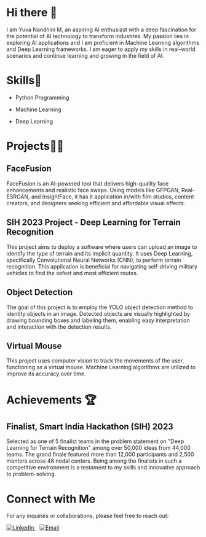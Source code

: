 # Hi there 👋
I am Yuva Nandhini M, an aspiring AI enthusiast with a deep fascination for the potential of AI technology to transform industries. My passion lies in exploring AI applications and I am proficient in Machine Learning algorithms and Deep Learning frameworks. I am eager to apply my skills in real-world scenarios and continue learning and growing in the field of AI.
# Skills🤹
- Python Programming

- Machine Learning
  
- Deep Learning

# Projects👩‍💻
## FaceFusion
FaceFusion is an AI-powered tool that delivers high-quality face enhancements and realistic face swaps. Using models like GFPGAN, Real-ESRGAN, and InsightFace, it has it application
in/with film studios, content creators, and designers seeking efficient and affordable visual effects.

## SIH 2023 Project - Deep Learning for Terrain Recognition
This project aims to deploy a software where users can upload an image to identify the type of terrain and its implicit quantity. It uses Deep Learning, specifically Convolutional Neural Networks (CNN), to perform terrain recognition. This application is beneficial for navigating self-driving military vehicles to find the safest and most efficient routes.

## Object Detection
The goal of this project is to employ the YOLO object detection method to identify objects in an image. Detected objects are visually highlighted by drawing bounding boxes and labeling them, enabling easy interpretation and interaction with the detection results.

## Virtual Mouse
This project uses computer vision to track the movements of the user, functioning as a virtual mouse. Machine Learning algorithms are utilized to improve its accuracy over time.
# Achievements 🏆
## Finalist, Smart India Hackathon (SIH) 2023
Selected as one of 5 finalist teams in the problem statement on "Deep Learning for Terrain Recognition" among over 50,000 ideas from 44,000 teams. The grand finale featured more than 12,000 participants and 2,500 mentors across 48 nodal centers. Being among the finalists in such a competitive environment is a testament to my skills and innovative approach to problem-solving.
# Connect with Me
For any inquiries or collaborations, please feel free to reach out:
<p align="left">
    <a href="https://www.linkedin.com/in/yuvanandhinim/">
        <img src="https://img.shields.io/badge/-LinkedIn-0077B5?logo=linkedin&logoColor=white" alt="LinkedIn"/>
    </a>
    <a href="mailto:m.yuvanadhini@gmail.com" style="margin-left: 10px;">
        <img src="https://img.shields.io/badge/-Email-D14836?logo=gmail&logoColor=white" alt="Email"/>
    </a>
</p>


<!--
**YUVANANDHINI1/YUVANANDHINI1** is a ✨ _special_ ✨ repository because its `README.md` (this file) appears on your GitHub profile.

Here are some ideas to get you started:

- 🔭 I’m currently working on ...
- 🌱 I’m currently learning ...
- 👯 I’m looking to collaborate on ...
- 🤔 I’m looking for help with ...
- 💬 Ask me about ...
- 📫 How to reach me: ...
- 😄 Pronouns: ...
- ⚡ Fun fact: ...
-->

